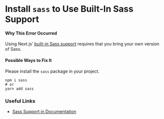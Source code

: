 # Install `sass` to Use Built-In Sass Support

#### Why This Error Occurred

Using Next.js’ [built-in Sass support](https://nextjs.org/docs/basic-features/built-in-css-support#sass-support) requires that you bring your own version of Sass.

#### Possible Ways to Fix It

Please install the `sass` package in your project.

    npm i sass
    # or
    yarn add sass

### Useful Links

- [Sass Support in Documentation](https://nextjs.org/docs/basic-features/built-in-css-support#sass-support)
